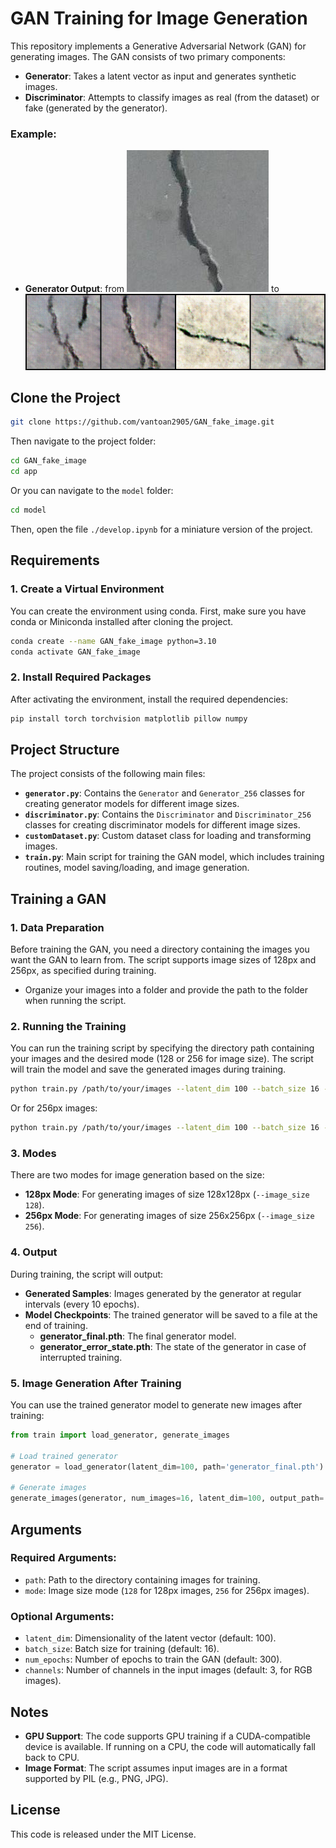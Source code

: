 



# GAN Training for Image Generation

This repository implements a Generative Adversarial Network (GAN) for generating images. The GAN consists of two primary components:

- **Generator**: Takes a latent vector as input and generates synthetic images.
- **Discriminator**: Attempts to classify images as real (from the dataset) or fake (generated by the generator).

### Example:
- **Generator Output**: from ![alt text](sample_data/image/00001.jpg) to ![alt text](model/final_samples.png)

## Clone the Project

```bash
git clone https://github.com/vantoan2905/GAN_fake_image.git
```

Then navigate to the project folder:

```bash
cd GAN_fake_image
cd app
```
Or you can navigate to the `model` folder:

```bash
cd model
```

Then, open the file `./develop.ipynb` for a miniature version of the project.

## Requirements

### 1. Create a Virtual Environment

You can create the environment using conda. First, make sure you have conda or Miniconda installed after cloning the project.

```bash
conda create --name GAN_fake_image python=3.10
conda activate GAN_fake_image
```

### 2. Install Required Packages

After activating the environment, install the required dependencies:

```bash
pip install torch torchvision matplotlib pillow numpy
```

## Project Structure

The project consists of the following main files:

- **`generator.py`**: Contains the `Generator` and `Generator_256` classes for creating generator models for different image sizes.
- **`discriminator.py`**: Contains the `Discriminator` and `Discriminator_256` classes for creating discriminator models for different image sizes.
- **`customDataset.py`**: Custom dataset class for loading and transforming images.
- **`train.py`**: Main script for training the GAN model, which includes training routines, model saving/loading, and image generation.

## Training a GAN

### 1. Data Preparation

Before training the GAN, you need a directory containing the images you want the GAN to learn from. The script supports image sizes of 128px and 256px, as specified during training.

- Organize your images into a folder and provide the path to the folder when running the script.

### 2. Running the Training

You can run the training script by specifying the directory path containing your images and the desired mode (128 or 256 for image size). The script will train the model and save the generated images during training.

```bash
python train.py /path/to/your/images --latent_dim 100 --batch_size 16 --num_epochs 300 --channels 3 --image_size 128
```

Or for 256px images:

```bash
python train.py /path/to/your/images --latent_dim 100 --batch_size 16 --num_epochs 300 --channels 3 --image_size 256
```

### 3. Modes

There are two modes for image generation based on the size:

- **128px Mode**: For generating images of size 128x128px (`--image_size 128`).
- **256px Mode**: For generating images of size 256x256px (`--image_size 256`).

### 4. Output

During training, the script will output:

- **Generated Samples**: Images generated by the generator at regular intervals (every 10 epochs).
- **Model Checkpoints**: The trained generator will be saved to a file at the end of training.
  - **generator_final.pth**: The final generator model.
  - **generator_error_state.pth**: The state of the generator in case of interrupted training.

### 5. Image Generation After Training

You can use the trained generator model to generate new images after training:

```python
from train import load_generator, generate_images

# Load trained generator
generator = load_generator(latent_dim=100, path='generator_final.pth')

# Generate images
generate_images(generator, num_images=16, latent_dim=100, output_path='generated_images.png')
```

## Arguments

### Required Arguments:

- `path`: Path to the directory containing images for training.
- `mode`: Image size mode (`128` for 128px images, `256` for 256px images).

### Optional Arguments:

- `latent_dim`: Dimensionality of the latent vector (default: 100).
- `batch_size`: Batch size for training (default: 16).
- `num_epochs`: Number of epochs to train the GAN (default: 300).
- `channels`: Number of channels in the input images (default: 3, for RGB images).

## Notes

- **GPU Support**: The code supports GPU training if a CUDA-compatible device is available. If running on a CPU, the code will automatically fall back to CPU.
- **Image Format**: The script assumes input images are in a format supported by PIL (e.g., PNG, JPG).

## License

This code is released under the MIT License.
